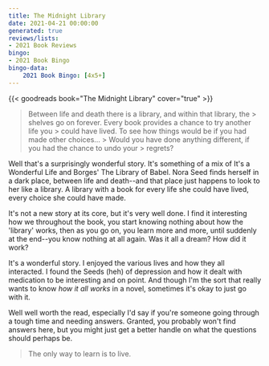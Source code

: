 ```yaml
---
title: The Midnight Library
date: 2021-04-21 00:00:00
generated: true
reviews/lists:
- 2021 Book Reviews
bingo:
- 2021 Book Bingo
bingo-data:
    2021 Book Bingo: [4x5+]
---
```

{{< goodreads book="The Midnight Library" cover="true" >}}

> Between life and death there is a library, and within that library, the > shelves go on forever. Every book provides a chance to try another life you > could have lived. To see how things would be if you had made other choices… > Would you have done anything different, if you had the chance to undo your > regrets?

Well that's a surprisingly wonderful story. It's something of a mix of It's a Wonderful Life and Borges' The Library of Babel. Nora Seed finds herself in a dark place, between life and death--and that place just happens to look to her like a library. A library with a book for every life she could have lived, every choice she could have made.  

<!--more-->

It's not a new story at its core, but it's very well done. I find it interesting how we throughout the book, you start knowing nothing about how the 'library' works, then as you go on, you learn more and more, until suddenly at the end--you know nothing at all again. Was it all a dream? How did it work?  

It's a wonderful story. I enjoyed the various lives and how they all interacted. I found the Seeds (heh) of depression and how it dealt with medication to be interesting and on point. And though I'm the sort that really wants to know *how it all works* in a novel, sometimes it's okay to just go with it.  

Well well worth the read, especially I'd say if you're someone going through a tough time and needing answers. Granted, you probably won't find answers here, but you might just get a better handle on what the questions should perhaps be.  

> The only way to learn is to live.


